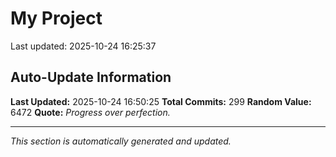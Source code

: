 # My Project


Last updated: 2025-10-24 16:25:37


















































































































































































































































































































































































































































































































































































































































































































## Auto-Update Information

**Last Updated:** 2025-10-24 16:50:25
**Total Commits:** 299
**Random Value:** 6472
**Quote:** _Progress over perfection._

---
_This section is automatically generated and updated._